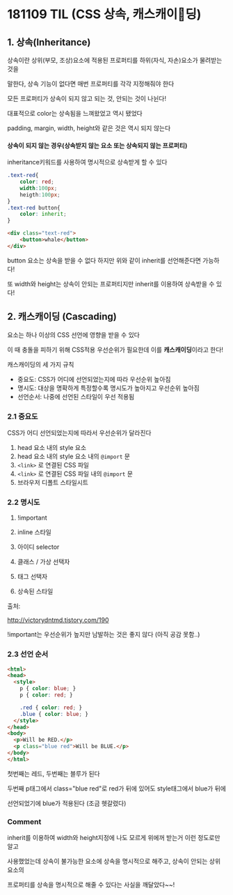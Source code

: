 # 181109 TIL (CSS 상속, 캐스캐이딩)

## 1. 상속(Inheritance)

상속이란 상위(부모, 조상)요소에 적용된 프로퍼티를 하위(자식, 자손)요소가 물려받는 것을

말한다, 상속 기능이 없다면 매번 프로퍼티를 각각 지정해줘야 한다

모든 프로퍼티가 상속이 되지 않고 되는 것, 안되는 것이 나뉜다!

대표적으로 color는 상속됨을 느껴왔었고 역시 됐었다

padding, margin, width, height와 같은 것은 역시 되지 않는다

#### 상속이 되지 않는 경우(상속받지 않는 요소 또는 상속되지 않는 프로퍼티)

inheritance키워드를 사용하여 명시적으로 상속받게 할 수 있다

```css
.text-red{
    color: red;
    width:100px;
    heigth:100px;
}
.text-red button{
    color: inherit;
}
```

```html
<div class="text-red">
    <button>whale</button>
</div>
```

button 요소는 상속을 받을 수 없다 하지만 위와 같이 inherit를 선언해준다면 가능하다!

또 width와 height는 상속이 안되는 프로퍼티지만 inherit를 이용하여 상속받을 수 있다!

## 2. 캐스캐이딩 (Cascading)

요소는 하나 이상의 CSS 선언에 영향을 받을 수 있다

이 때 충돌을 피하기 위해 CSS적용 우선순위가 필요한데 이를 **캐스캐이딩**이라고 한다!

캐스캐이딩의 세 가지 규칙

- 중요도: CSS가 어디에 선언되었는지에 따라 우선순위 높아짐
- 명시도: 대상을 명확하게 특정할수록 명시도가 높아지고 우선순위 높아짐
- 선언순서: 나중에 선언된 스타일이 우선 적용됨

### 2.1 중요도

CSS가 어디 선언되었는지에 따라서 우선순위가 달라진다

1. head 요소 내의 style 요소
2. head 요소 내의 style 요소 내의 `@import` 문
3. `<link>` 로 연결된 CSS 파일
4. `<link>` 로 연결된 CSS 파일 내의 `@import` 문
5. 브라우저 디폴트 스타일시트

### 2.2 명시도

1. !important

2. inline 스타일

3. 아이디 selector

4. 클래스 / 가상 선택자

5. 태그 선택자

6. 상속된 스타일

출처: 

http://victorydntmd.tistory.com/190

!important는 우선순위가 높지만 남발하는 것은 좋지 않다 (아직 공감 못함..)

### 2.3 선언 순서

```html
<html>
<head>
  <style>
    p { color: blue; }
    p { color: red; }

    .red { color: red; }
    .blue { color: blue; }
  </style>
</head>
<body>
  <p>Will be RED.</p>
  <p class="blue red">Will be BLUE.</p>
</body>
</html>

```

첫번째는 레드, 두번째는 블루가 된다

두번째 p태그에서 class="blue red"로 red가 뒤에 있어도 style태그에서 blue가 뒤에

선언되었기에 blue가 적용된다 (조금 헷갈렸다)

### Comment

inherit를 이용하여 width와 height지정에 나도 모르게 위에꺼 받는거 이런 정도로만 알고

사용했었는데 상속이 불가능한 요소에 상속을 명시적으로 해주고, 상속이 안되는 상위 요소의

프로퍼티를 상속을 명시적으로 해줄 수 있다는 사실을 깨달았다~~!